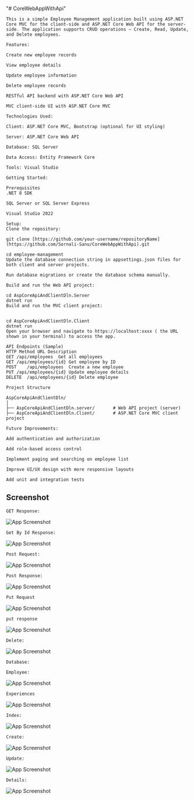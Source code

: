 "# CoreWebAppWithApi" 

```
This is a simple Employee Management application built using ASP.NET Core MVC for the client-side and ASP.NET Core Web API for the server-side. The application supports CRUD operations — Create, Read, Update, and Delete employees.

Features:

Create new employee records

View employee details

Update employee information

Delete employee records

RESTful API backend with ASP.NET Core Web API

MVC client-side UI with ASP.NET Core MVC

Technologies Used:

Client: ASP.NET Core MVC, Bootstrap (optional for UI styling)

Server: ASP.NET Core Web API

Database: SQL Server 

Data Access: Entity Framework Core 

Tools: Visual Studio 

Getting Started:

Prerequisites
.NET 8 SDK 

SQL Server or SQL Server Express

Visual Studio 2022 

Setup:
Clone the repository:

git clone [https://github.com/your-username/repositoryName] (https://github.com/Sornali-Sanu/CoreWebAppWithApi).git

cd employee-management
Update the database connection string in appsettings.json files for both client and server projects.

Run database migrations or create the database schema manually.

Build and run the Web API project:

cd AspCoreApiAndClientDln.Server
dotnet run
Build and run the MVC client project:


cd AspCoreApiAndClientDln.Client
dotnet run
Open your browser and navigate to https://localhost:xxxx ( the URL shown in your terminal) to access the app.

API Endpoints (Sample)
HTTP Method	URL	Description
GET	/api/employees	Get all employees
GET	/api/employees/{id}	Get employee by ID
POST	/api/employees	Create a new employee
PUT	/api/employees/{id}	Update employee details
DELETE	/api/employees/{id}	Delete employee

Project Structure

AspCoreApiAndClientDln/
│
├── AspCoreApiAndClientDln.server/       # Web API project (server)
├── AspCoreApiAndClientDln.Client/       # ASP.NET Core MVC client project
               
Future Improvements:

Add authentication and authorization

Add role-based access control

Implement paging and searching on employee list

Improve UI/UX design with more responsive layouts

Add unit and integration tests
```
## Screenshot
```
GET Response:

```
![App Screenshot](Screenshot/apiGetResponse.png)

```
Get By Id Response:

```
![App Screenshot](Screenshot/apiGetByIdResponse.png)

```
Post Request:

```
![App Screenshot](Screenshot/apiPostReq.png)

```
Post Response:

```

![App Screenshot](Screenshot/apiPostResponse.png)

```
Put Request

```
![App Screenshot](Screenshot/apiPutTest.png)

```
put response
```
![App Screenshot](Screenshot/apiPutResponse.png)

```
Delete:

```

![App Screenshot](Screenshot/apiTestDelete.png)

```
Database:

Employee:
```
![App Screenshot](Screenshot/put_postEmployee.png)
```
Experiences

```
![App Screenshot](Screenshot/put_postExperiences.png)

```
Index:
```
![App Screenshot](Screenshot/index.png)

```
Create:
```
![App Screenshot](Screenshot/create.png)

```
Update:
```
![App Screenshot](Screenshot/edit.png)

```
Details:
```
![App Screenshot](Screenshot/details.png)









